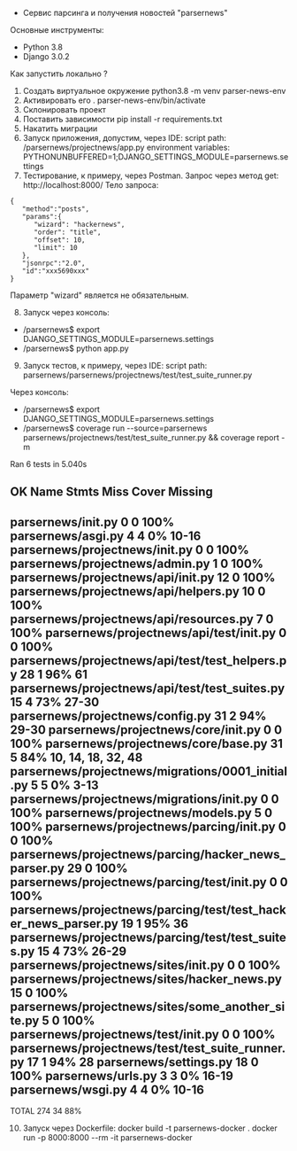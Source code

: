* Сервис парсинга и получения новостей "parsernews"

Основные инструменты:
- Python 3.8
- Django 3.0.2

Как запустить локально ?

1) Создать виртуальное окружение
python3.8 -m venv parser-news-env
2) Активировать его
. parser-news-env/bin/activate
3) Склонировать проект
4) Поставить зависимости
pip install -r requirements.txt
5) Накатить миграции
6) Запуск приложения, допустим, через IDE: 
script path: /parsernews/projectnews/app.py
environment variables: PYTHONUNBUFFERED=1;DJANGO_SETTINGS_MODULE=parsernews.settings
7) Тестирование, к примеру, через Postman. 
Запрос через метод get: http://localhost:8000/
Тело запроса:
``` 
{
   "method":"posts",
   "params":{
      "wizard": "hackernews",
      "order": "title",
      "offset": 10,
      "limit": 10
   },
   "jsonrpc":"2.0",
   "id":"xxx5690xxx"
}
```
Параметр "wizard" является не обязательным.

8) Запуск через консоль:
- /parsernews$ export DJANGO_SETTINGS_MODULE=parsernews.settings
- /parsernews$ python app.py

9) Запуск тестов, к примеру, через IDE:
script path: parsernews/parsernews/projectnews/test/test_suite_runner.py

Через консоль:

- /parsernews$ export DJANGO_SETTINGS_MODULE=parsernews.settings
- /parsernews$ coverage run --source=parsernews  parsernews/projectnews/test/test_suite_runner.py && coverage report -m

Ran 6 tests in 5.040s

OK
Name                                                             Stmts   Miss  Cover   Missing
----------------------------------------------------------------------------------------------
parsernews/__init__.py                                               0      0   100%
parsernews/asgi.py                                                   4      4     0%   10-16
parsernews/projectnews/__init__.py                                   0      0   100%
parsernews/projectnews/admin.py                                      1      0   100%
parsernews/projectnews/api/__init__.py                              12      0   100%
parsernews/projectnews/api/helpers.py                               10      0   100%
parsernews/projectnews/api/resources.py                              7      0   100%
parsernews/projectnews/api/test/__init__.py                          0      0   100%
parsernews/projectnews/api/test/test_helpers.py                     28      1    96%   61
parsernews/projectnews/api/test/test_suites.py                      15      4    73%   27-30
parsernews/projectnews/config.py                                    31      2    94%   29-30
parsernews/projectnews/core/__init__.py                              0      0   100%
parsernews/projectnews/core/base.py                                 31      5    84%   10, 14, 18, 32, 48
parsernews/projectnews/migrations/0001_initial.py                    5      5     0%   3-13
parsernews/projectnews/migrations/__init__.py                        0      0   100%
parsernews/projectnews/models.py                                     5      0   100%
parsernews/projectnews/parcing/__init__.py                           0      0   100%
parsernews/projectnews/parcing/hacker_news_parser.py                29      0   100%
parsernews/projectnews/parcing/test/__init__.py                      0      0   100%
parsernews/projectnews/parcing/test/test_hacker_news_parser.py      19      1    95%   36
parsernews/projectnews/parcing/test/test_suites.py                  15      4    73%   26-29
parsernews/projectnews/sites/__init__.py                             0      0   100%
parsernews/projectnews/sites/hacker_news.py                         15      0   100%
parsernews/projectnews/sites/some_another_site.py                    5      0   100%
parsernews/projectnews/test/__init__.py                              0      0   100%
parsernews/projectnews/test/test_suite_runner.py                    17      1    94%   28
parsernews/settings.py                                              18      0   100%
parsernews/urls.py                                                   3      3     0%   16-19
parsernews/wsgi.py                                                   4      4     0%   10-16
----------------------------------------------------------------------------------------------
TOTAL                                                              274     34    88%

10) Запуск через Dockerfile:
docker build -t parsernews-docker .
docker run -p 8000:8000 --rm -it parsernews-docker
